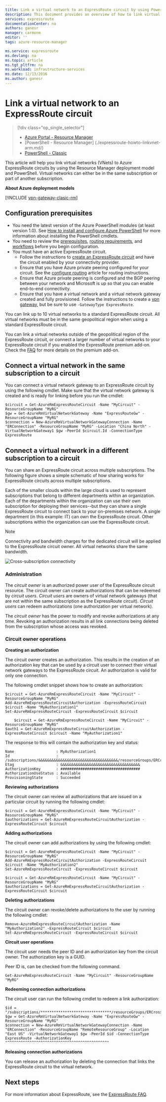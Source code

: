 ```yaml
---
title: Link a virtual network to an ExpressRoute circuit by using PowerShell | Azure
description: This document provides an overview of how to link virtual networks (VNets) to ExpressRoute circuits by using the Resource Manager deployment model and PowerShell.
services: expressroute
documentationCenter: na
authors: ganesr
manager: carmonm
editor: ''
tags: azure-resource-manager

ms.service: expressroute
ms.devlang: na
ms.topic: article
ms.tgt_pltfrm: na
ms.workload: infrastructure-services
ms.date: 12/13/2016
ms.author: ganesr
---
```


# Link a virtual network to an ExpressRoute circuit

> [!div class="op_single_selector"]
>- [Azure Portal - Resource Manager](./expressroute-howto-linkvnet-portal-resource-manager.md)
>- [PowerShell - Resource Manager] (./expressroute-howto-linkvnet-arm.md/)
>- [PowerShell - Classic](./expressroute-howto-linkvnet-classic.md)

This article will help you link virtual networks (VNets) to Azure ExpressRoute circuits by using the Resource Manager deployment model and PowerShell. Virtual networks can either be in the same subscription or part of another subscription.

**About Azure deployment models**

[!INCLUDE [vpn-gateway-clasic-rm](../../includes/vpn-gateway-classic-rm-include.md)] 

## Configuration prerequisites

- You need the latest version of the Azure PowerShell modules (at least version 1.0). See [How to install and configure Azure PowerShell](../powershell-install-configure.md) for more information about installing the PowerShell cmdlets.
- You need to review the [prerequisites](./expressroute-prerequisites.md), [routing requirements](./expressroute-routing.md), and [workflows](./expressroute-workflows.md) before you begin configuration.
- You must have an active ExpressRoute circuit. 
    - Follow the instructions to [create an ExpressRoute circuit](./expressroute-howto-circuit-arm.md) and have the circuit enabled by your connectivity provider. 
    - Ensure that you have Azure private peering configured for your circuit. See the [configure routing](./expressroute-howto-routing-arm.md) article for routing instructions. 
    - Ensure that Azure private peering is configured and the BGP peering between your network and Microsoft is up so that you can enable end-to-end connectivity.
    - Ensure that you have a virtual network and a virtual network gateway created and fully provisioned. Follow the instructions to create a [vpn gateway](../vpn-gateway/vpn-gateway-create-site-to-site-rm-powershell.md), but be sure to use `-GatewayType ExpressRoute`.

You can link up to 10 virtual networks to a standard ExpressRoute circuit. All virtual networks must be in the same geopolitical region when using a standard ExpressRoute circuit. 

You can link a virtual networks outside of the geopolitical region of the ExpressRoute circuit, or connect a larger number of virtual networks to your ExpressRoute circuit if you enabled the ExpressRoute premium add-on. Check the [FAQ](./expressroute-faqs.md) for more details on the premium add-on.

## Connect a virtual network in the same subscription to a circuit

You can connect a virtual network gateway to an ExpressRoute circuit by using the following cmdlet. Make sure that the virtual network gateway is created and is ready for linking before you run the cmdlet:

```
$circuit = Get-AzureRmExpressRouteCircuit -Name "MyCircuit" -ResourceGroupName "MyRG"
$gw = Get-AzureRmVirtualNetworkGateway -Name "ExpressRouteGw" -ResourceGroupName "MyRG"
$connection = New-AzureRmVirtualNetworkGatewayConnection -Name "ERConnection" -ResourceGroupName "MyRG" -Location "China North" -VirtualNetworkGateway1 $gw -PeerId $circuit.Id -ConnectionType ExpressRoute
```

## Connect a virtual network in a different subscription to a circuit

You can share an ExpressRoute circuit across multiple subscriptions. The following figure shows a simple schematic of how sharing works for ExpressRoute circuits across multiple subscriptions.

Each of the smaller clouds within the large cloud is used to represent subscriptions that belong to different departments within an organization. Each of the departments within the organization can use their own subscription for deploying their services--but they can share a single ExpressRoute circuit to connect back to your on-premises network. A single department (in this example: IT) can own the ExpressRoute circuit. Other subscriptions within the organization can use the ExpressRoute circuit.

>[!NOTE]
> Connectivity and bandwidth charges for the dedicated circuit will be applied to the ExpressRoute circuit owner. All virtual networks share the same bandwidth.

![Cross-subscription connectivity](./media/expressroute-howto-linkvnet-classic/cross-subscription.png)

### Administration

The *circuit owner* is an authorized power user of the ExpressRoute circuit resource. The circuit owner can create authorizations that can be redeemed by *circuit users*. *Circuit users* are owners of virtual network gateways (that are not within the same subscription as the ExpressRoute circuit). *Circuit users* can redeem authorizations (one authorization per virtual network).

The *circuit owner* has the power to modify and revoke authorizations at any time. Revoking an authorization results in all link connections being deleted from the subscription whose access was revoked.

### Circuit owner operations 

**Creating an authorization**

The circuit owner creates an authorization. This results in the creation of an authorization key that can be used by a circuit user to connect their virtual network gateways to the ExpressRoute circuit. An authorization is valid for only one connection.

The following cmdlet snippet shows how to create an authorization:

```
$circuit = Get-AzureRmExpressRouteCircuit -Name "MyCircuit" -ResourceGroupName "MyRG"
Add-AzureRmExpressRouteCircuitAuthorization -ExpressRouteCircuit $circuit -Name "MyAuthorization1"
Set-AzureRmExpressRouteCircuit -ExpressRouteCircuit $circuit

    $circuit = Get-AzureRmExpressRouteCircuit -Name "MyCircuit" -ResourceGroupName "MyRG"
$auth1 = Get-AzureRmExpressRouteCircuitAuthorization -ExpressRouteCircuit $circuit -Name "MyAuthorization1"
```

The response to this will contain the authorization key and status:

```
Name                   : MyAuthorization1
Id                     : /subscriptions/&&&&&&&&&&&&&&&&&&&&&&&&&&&&&&&&&&&&/resourceGroups/ERCrossSubTestRG/providers/Microsoft.Network/expressRouteCircuits/CrossSubTest/authorizations/MyAuthorization1
Etag                   : &&&&&&&&&&&&&&&&&&&&&&&&&&&&&&&&&&&& 
AuthorizationKey       : ####################################
AuthorizationUseStatus : Available
ProvisioningState      : Succeeded
```

**Reviewing authorizations**

The circuit owner can review all authorizations that are issued on a particular circuit by running the following cmdlet:

```
$circuit = Get-AzureRmExpressRouteCircuit -Name "MyCircuit" -ResourceGroupName "MyRG"
$authorizations = Get-AzureRmExpressRouteCircuitAuthorization -ExpressRouteCircuit $circuit
```

**Adding authorizations**

The circuit owner can add authorizations by using the following cmdlet:

```
$circuit = Get-AzureRmExpressRouteCircuit -Name "MyCircuit" -ResourceGroupName "MyRG"
Add-AzureRmExpressRouteCircuitAuthorization -ExpressRouteCircuit $circuit -Name "MyAuthorization2"
Set-AzureRmExpressRouteCircuit -ExpressRouteCircuit $circuit

$circuit = Get-AzureRmExpressRouteCircuit -Name "MyCircuit" -ResourceGroupName "MyRG"
$authorizations = Get-AzureRmExpressRouteCircuitAuthorization -ExpressRouteCircuit $circuit
```

**Deleting authorizations**

The circuit owner can revoke/delete authorizations to the user by running the following cmdlet:

```
Remove-AzureRmExpressRouteCircuitAuthorization -Name "MyAuthorization2" -ExpressRouteCircuit $circuit
Set-AzureRmExpressRouteCircuit -ExpressRouteCircuit $circuit	
```

**Circuit user operations**

The circuit user needs the peer ID and an authorization key from the circuit owner. The authorization key is a GUID.

Peer ID is, can be checked from the following command.

```
Get-AzureRmExpressRouteCircuit -Name "MyCircuit" -ResourceGroupName "MyRG"
```

**Redeeming connection authorizations**

The circuit user can run the following cmdlet to redeem a link authorization:

```
$id = "/subscriptions/********************************/resourceGroups/ERCrossSubTestRG/providers/Microsoft.Network/expressRouteCircuits/MyCircuit"	
$gw = Get-AzureRmVirtualNetworkGateway -Name "ExpressRouteGw" -ResourceGroupName "MyRG"
$connection = New-AzureRmVirtualNetworkGatewayConnection -Name "ERConnection" -ResourceGroupName "RemoteResourceGroup" -Location "East US" -VirtualNetworkGateway1 $gw -PeerId $id -ConnectionType ExpressRoute -AuthorizationKey "^^^^^^^^^^^^^^^^^^^^^^^^^^^^^^^^^^^^^^^^^^^^^"
```

**Releasing connection authorizations**

You can release an authorization by deleting the connection that links the ExpressRoute circuit to the virtual network.

## Next steps

For more information about ExpressRoute, see the [ExpressRoute FAQ](./expressroute-faqs.md).